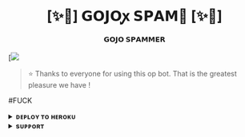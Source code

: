 <h1 align="center"><b>[✨🥀]  𝗚𝗢𝗝𝗢ꭙ 𝗦𝗣𝗔𝗠🫧 [✨🥀]</b></h1>

<h4 align="center"> 𝗚𝗢𝗝𝗢 𝗦𝗣𝗔𝗠𝗠𝗘𝗥</h4>

[<img src="https://telegra.ph/file/0dda2d3d262e0f1fb45b0.jpg">

> ⭐️ Thanks to everyone for using this op bot. That is the greatest pleasure we have !

#FUCK


<details>
<summary><b>ᴅᴇᴘʟᴏʏ ᴛᴏ ʜᴇʀᴏᴋᴜ</b></summary>
<br>

[![Deploy](https://www.herokucdn.com/deploy/button.svg)](https://dashboard.heroku.com/new?template=https://github.com/Shamim077/Spamx)

</details>


<details>
<summary><b>sᴜᴘᴘᴏʀᴛ</b></summary>
<br>

<a href="https://t.me/TeamRolexx"><img src="https://img.shields.io/badge/Join-Telegram%20Channel-red.svg?logo=Telegram"></a>

</details>
